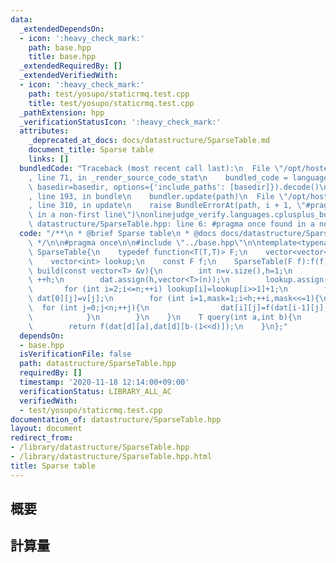 ```yaml
---
data:
  _extendedDependsOn:
  - icon: ':heavy_check_mark:'
    path: base.hpp
    title: base.hpp
  _extendedRequiredBy: []
  _extendedVerifiedWith:
  - icon: ':heavy_check_mark:'
    path: test/yosupo/staticrmq.test.cpp
    title: test/yosupo/staticrmq.test.cpp
  _pathExtension: hpp
  _verificationStatusIcon: ':heavy_check_mark:'
  attributes:
    _deprecated_at_docs: docs/datastructure/SparseTable.md
    document_title: Sparse table
    links: []
  bundledCode: "Traceback (most recent call last):\n  File \"/opt/hostedtoolcache/Python/3.9.1/x64/lib/python3.9/site-packages/onlinejudge_verify/documentation/build.py\"\
    , line 71, in _render_source_code_stat\n    bundled_code = language.bundle(stat.path,\
    \ basedir=basedir, options={'include_paths': [basedir]}).decode()\n  File \"/opt/hostedtoolcache/Python/3.9.1/x64/lib/python3.9/site-packages/onlinejudge_verify/languages/cplusplus.py\"\
    , line 193, in bundle\n    bundler.update(path)\n  File \"/opt/hostedtoolcache/Python/3.9.1/x64/lib/python3.9/site-packages/onlinejudge_verify/languages/cplusplus_bundle.py\"\
    , line 310, in update\n    raise BundleErrorAt(path, i + 1, \"#pragma once found\
    \ in a non-first line\")\nonlinejudge_verify.languages.cplusplus_bundle.BundleErrorAt:\
    \ datastructure/SparseTable.hpp: line 6: #pragma once found in a non-first line\n"
  code: "/**\n * @brief Sparse table\n * @docs docs/datastructure/SparseTable.md\n\
    \ */\n\n#pragma once\n\n#include \"../base.hpp\"\n\ntemplate<typename T>\nstruct\
    \ SparseTable{\n    typedef function<T(T,T)> F;\n    vector<vector<T>> dat;\n\
    \    vector<int> lookup;\n    const F f;\n    SparseTable(F f):f(f){}\n    void\
    \ build(const vector<T> &v){\n        int n=v.size(),h=1;\n        while((1<<h)<=n)\
    \ ++h;\n        dat.assign(h,vector<T>(n));\n        lookup.assign(n+1,0);\n \
    \       for (int i=2;i<=n;++i) lookup[i]=lookup[i>>1]+1;\n        for (int j=0;j<n;++j)\
    \ dat[0][j]=v[j];\n        for (int i=1,mask=1;i<h;++i,mask<<=1){\n          \
    \  for (int j=0;j<n;++j){\n                dat[i][j]=f(dat[i-1][j],dat[i-1][min(j+mask,n-1)]);\n\
    \            }\n        }\n    }\n    T query(int a,int b){\n        int d=lookup[b-a];\n\
    \        return f(dat[d][a],dat[d][b-(1<<d)]);\n    }\n};"
  dependsOn:
  - base.hpp
  isVerificationFile: false
  path: datastructure/SparseTable.hpp
  requiredBy: []
  timestamp: '2020-11-18 12:14:00+09:00'
  verificationStatus: LIBRARY_ALL_AC
  verifiedWith:
  - test/yosupo/staticrmq.test.cpp
documentation_of: datastructure/SparseTable.hpp
layout: document
redirect_from:
- /library/datastructure/SparseTable.hpp
- /library/datastructure/SparseTable.hpp.html
title: Sparse table
---
```

## 概要

## 計算量